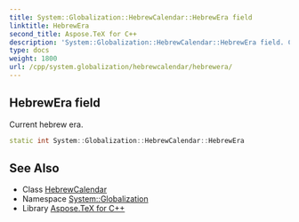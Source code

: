 ```yaml
---
title: System::Globalization::HebrewCalendar::HebrewEra field
linktitle: HebrewEra
second_title: Aspose.TeX for C++
description: 'System::Globalization::HebrewCalendar::HebrewEra field. Current hebrew era in C++.'
type: docs
weight: 1800
url: /cpp/system.globalization/hebrewcalendar/hebrewera/
---
```

## HebrewEra field


Current hebrew era.

```cpp
static int System::Globalization::HebrewCalendar::HebrewEra
```

## See Also

* Class [HebrewCalendar](../)
* Namespace [System::Globalization](../../)
* Library [Aspose.TeX for C++](../../../)
